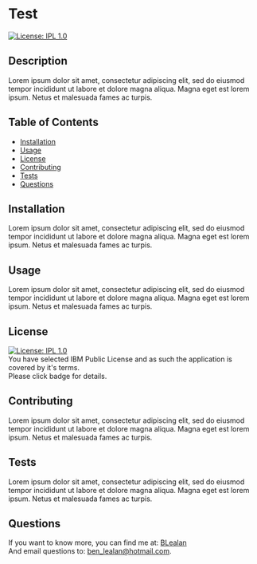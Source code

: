 # Test 

[![License: IPL 1.0](https://img.shields.io/badge/License-IPL%201.0-blue.svg)](https://www.ibm.com/docs/en/linux-on-z?topic=examples-common-public-license-v10)

## Description

Lorem ipsum dolor sit amet, consectetur adipiscing elit, sed do eiusmod tempor incididunt ut labore et dolore magna aliqua. Magna eget est lorem ipsum. Netus et malesuada fames ac turpis.

## Table of Contents

- [Installation](#installation)  
- [Usage](#usage)  
- [License](#license)  
- [Contributing](#contributing)  
- [Tests](#tests)  
- [Questions](#questions)  

## Installation

Lorem ipsum dolor sit amet, consectetur adipiscing elit, sed do eiusmod tempor incididunt ut labore et dolore magna aliqua. Magna eget est lorem ipsum. Netus et malesuada fames ac turpis.

## Usage

Lorem ipsum dolor sit amet, consectetur adipiscing elit, sed do eiusmod tempor incididunt ut labore et dolore magna aliqua. Magna eget est lorem ipsum. Netus et malesuada fames ac turpis.

## License

[![License: IPL 1.0](https://img.shields.io/badge/License-IPL%201.0-blue.svg)](https://www.ibm.com/docs/en/linux-on-z?topic=examples-common-public-license-v10)  
You have selected IBM Public License and as such the application is covered by it's terms.  
Please click badge for details.

## Contributing

Lorem ipsum dolor sit amet, consectetur adipiscing elit, sed do eiusmod tempor incididunt ut labore et dolore magna aliqua. Magna eget est lorem ipsum. Netus et malesuada fames ac turpis.

## Tests

Lorem ipsum dolor sit amet, consectetur adipiscing elit, sed do eiusmod tempor incididunt ut labore et dolore magna aliqua. Magna eget est lorem ipsum. Netus et malesuada fames ac turpis.

## Questions

If you want to know more, you can find me at: [BLealan](https://www.github.com/BLealan)  
And email questions to: ben_lealan@hotmail.com.